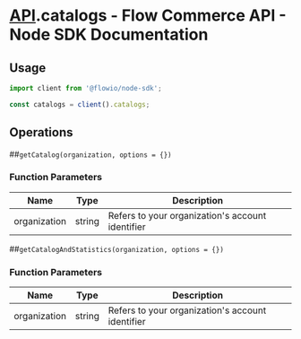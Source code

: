 # [API](README.md).catalogs - Flow Commerce API - Node SDK Documentation



## Usage

```JavaScript
import client from '@flowio/node-sdk';

const catalogs = client().catalogs;
```

## Operations

##`getCatalog(organization, options = {})`

### Function Parameters

| Name  | Type | Description |
| ---- | ---- | ---- |
| organization | string | Refers to your organization&#x27;s account identifier |


##`getCatalogAndStatistics(organization, options = {})`

### Function Parameters

| Name  | Type | Description |
| ---- | ---- | ---- |
| organization | string | Refers to your organization&#x27;s account identifier |


